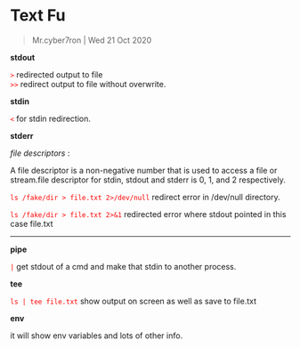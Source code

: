 # Text Fu

> Mr.cyber7ron | Wed 21 Oct 2020


**stdout**

<span style="color: red;">```>```</span>  redirected output to file<br>
<span style="color: red;">```>>```</span>  redirect output to file without overwrite.<br>


**stdin**

<span style="color: red;">```<```</span>  for stdin redirection.<br>

**stderr**

*file descriptors* : <p>A file descriptor is a non-negative number that is used to access a file or stream.file descriptor for stdin, stdout and stderr is 0, 1, and 2 respectively.</p>

<span style="color: red;">```ls /fake/dir > file.txt 2>/dev/null```</span>  redirect error in /dev/null directory.<br>

<span style="color: red;">```ls /fake/dir > file.txt 2>&1```</span> redirected error where stdout pointed in this case file.txt<br>

* * * 

**pipe**

<span style="color: red;">```|```</span> get stdout of a cmd and make that stdin to another process.<br>

**tee**

<span style="color: red;">```ls | tee file.txt```</span>  show output on screen as well as save to file.txt<br>

**env**

it will show env variables and lots of other info.